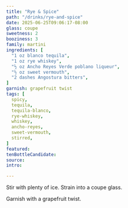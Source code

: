 ```yaml
---
title: "Rye & Spice"
path: "/drinks/rye-and-spice"
date: 2025-06-25T09:06:17-08:00
glass: coupe
sweetness: 2
booziness: 3
family: martini
ingredients: [
  "1 oz blanco tequila",
  "1 oz rye whiskey",
  "½ oz Ancho Reyes Verde poblano liqueur",
  "½ oz sweet vermouth",
  "2 dashes Angostura bitters",
]
garnish: grapefruit twist
tags: [
  spicy,
  tequila,
  tequila-blanco,
  rye-whiskey,
  whiskey,
  ancho-reyes,
  sweet-vermouth,
  stirred,
]
featured:
tenBottleCandidate:
source:
intro:

---
```

Stir with plenty of ice. Strain into a coupe glass.

Garnish with a grapefruit twist.
